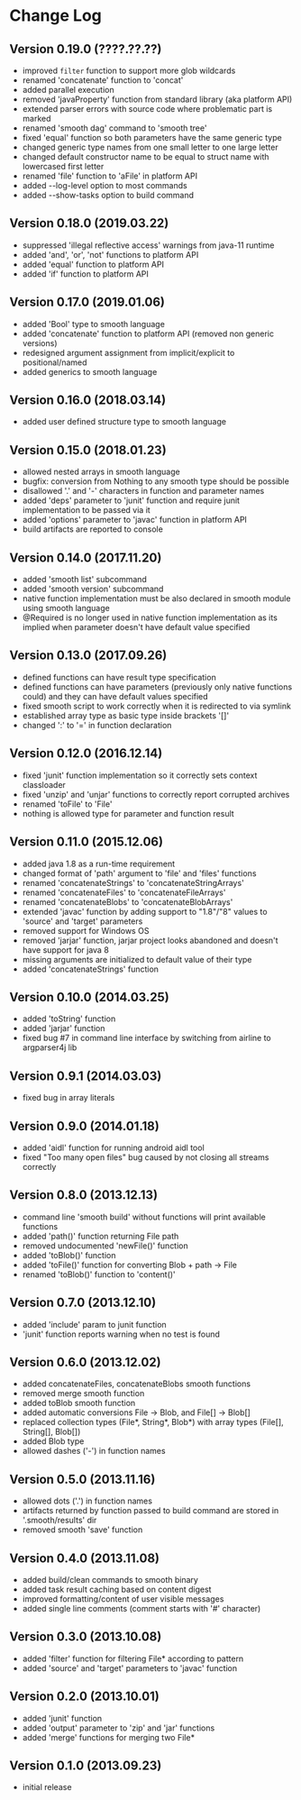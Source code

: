 Change Log
==========

Version 0.19.0 (????.??.??)
---------------------------

 * improved `filter` function to support more glob wildcards
 * renamed 'concatenate' function to 'concat'
 * added parallel execution
 * removed 'javaProperty' function from standard library (aka platform API)
 * extended parser errors with source code where problematic part is marked
 * renamed 'smooth dag' command to 'smooth tree'
 * fixed 'equal' function so both parameters have the same generic type 
 * changed generic type names from one small letter to one large letter
 * changed default constructor name to be equal to struct name with lowercased first letter
 * renamed 'file' function to 'aFile' in platform API
 * added --log-level option to most commands
 * added --show-tasks option to build command

Version 0.18.0 (2019.03.22)
---------------------------

 * suppressed 'illegal reflective access' warnings from java-11 runtime
 * added 'and', 'or', 'not' functions to platform API
 * added 'equal' function to platform API
 * added 'if' function to platform API

Version 0.17.0 (2019.01.06)
---------------------------

 * added 'Bool' type to smooth language
 * added 'concatenate' function to platform API (removed non generic versions)
 * redesigned argument assignment from implicit/explicit to positional/named
 * added generics to smooth language

Version 0.16.0 (2018.03.14)
---------------------------

 * added user defined structure type to smooth language

Version 0.15.0 (2018.01.23)
---------------------------

 * allowed nested arrays in smooth language
 * bugfix: conversion from Nothing to any smooth type should be possible
 * disallowed '.' and '-' characters in function and parameter names
 * added 'deps' parameter to 'junit' function and require junit implementation to be passed via it
 * added 'options' parameter to 'javac' function in platform API
 * build artifacts are reported to console

Version 0.14.0 (2017.11.20)
---------------------------

 * added 'smooth list' subcommand
 * added 'smooth version' subcommand
 * native function implementation must be also declared in smooth module using smooth language
 * @Required is no longer used in native function implementation as its implied when parameter doesn't have default value specified

Version 0.13.0 (2017.09.26)
---------------------------

 * defined functions can have result type specification
 * defined functions can have parameters (previously only native functions could) and they can have default values specified
 * fixed smooth script to work correctly when it is redirected to via symlink
 * established array type as basic type inside brackets '[]'
 * changed ':' to '=' in function declaration

Version 0.12.0 (2016.12.14)
---------------------------

 * fixed 'junit' function implementation so it correctly sets context classloader
 * fixed 'unzip' and 'unjar' functions to correctly report corrupted archives
 * renamed 'toFile' to 'File'
 * nothing is allowed type for parameter and function result

Version 0.11.0 (2015.12.06)
---------------------------

 * added java 1.8 as a run-time requirement
 * changed format of 'path' argument to 'file' and 'files' functions
 * renamed 'concatenateStrings' to 'concatenateStringArrays'
 * renamed 'concatenateFiles' to 'concatenateFileArrays'
 * renamed 'concatenateBlobs' to 'concatenateBlobArrays'
 * extended 'javac' function by adding support to "1.8"/"8" values to 'source' and 'target' parameters
 * removed support for Windows OS
 * removed 'jarjar' function, jarjar project looks abandoned and doesn't have support for java 8
 * missing arguments are initialized to default value of their type
 * added 'concatenateStrings' function

Version 0.10.0 (2014.03.25)
---------------------------

 * added 'toString' function
 * added 'jarjar' function
 * fixed bug #7 in command line interface by switching from airline to argparser4j lib

Version 0.9.1 (2014.03.03)
--------------------------

 * fixed bug in array literals

Version 0.9.0 (2014.01.18)
--------------------------

 * added 'aidl' function for running android aidl tool
 * fixed "Too many open files" bug caused by not closing all streams correctly

Version 0.8.0 (2013.12.13)
--------------------------

 * command line 'smooth build' without functions will print available functions
 * added 'path()' function returning File path
 * removed undocumented 'newFile()' function
 * added 'toBlob()' function
 * added 'toFile()' function for converting Blob + path -> File
 * renamed 'toBlob()' function to 'content()'

Version 0.7.0 (2013.12.10)
--------------------------

 * added 'include' param to junit function
 * 'junit' function reports warning when no test is found

Version 0.6.0 (2013.12.02)
--------------------------

 * added concatenateFiles, concatenateBlobs smooth functions
 * removed merge smooth function
 * added toBlob smooth function
 * added automatic conversions File -> Blob, and File[] -> Blob[]
 * replaced collection types (File*, String*, Blob*) with array types (File[], String[], Blob[])
 * added Blob type
 * allowed dashes ('-') in function names

Version 0.5.0 (2013.11.16)
--------------------------

 * allowed dots ('.') in function names
 * artifacts returned by function passed to build command are stored in '.smooth/results' dir
 * removed smooth 'save' function

Version 0.4.0 (2013.11.08)
--------------------------

 * added build/clean commands to smooth binary
 * added task result caching based on content digest
 * improved formatting/content of user visible messages
 * added single line comments (comment starts with '#' character)

Version 0.3.0 (2013.10.08)
--------------------------

 * added 'filter' function for filtering File* according to pattern
 * added 'source' and 'target' parameters to 'javac' function

Version 0.2.0 (2013.10.01)
--------------------------

 * added 'junit' function
 * added 'output' parameter to 'zip' and 'jar' functions
 * added 'merge' functions for merging two File*

Version 0.1.0 (2013.09.23)
--------------------------

 * initial release

